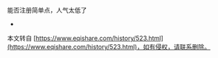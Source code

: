 能否注册简单点，人气太低了

-

本文转自 [https://www.eqishare.com/history/523.html](https://www.eqishare.com/history/523.html)，如有侵权，请联系删除。